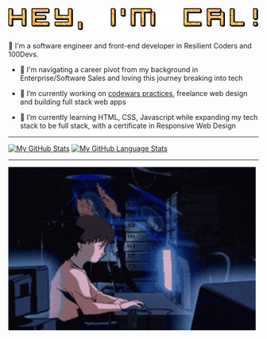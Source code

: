 ## ![](https://github.com/CodingWCal/codingwcal/blob/main/text%20(2).gif) 

👋 I'm a software engineer and front-end developer in Resilient Coders and 100Devs. 

- 💬 I'm navigating a career pivot from my background in Enterprise/Software Sales and loving this journey breaking into tech
  
- 🔭 I’m currently working on [codewars practices](https://github.com/CodingWCal/codewars-practices), freelance web design and building full stack web apps
  
- 🌱 I’m currently learning HTML, CSS, Javascript while expanding my tech stack to be full stack, with a certificate in Responsive Web Design
---

[![My GitHub Stats](https://github-readme-stats.vercel.app/api/?username=codingwcal&count_private=true&theme=tokyonight&showicons=true)]()
[![My GitHub Language Stats](https://github-readme-stats.vercel.app/api/top-langs/?username=codingwcal&langs_count=5&theme=tokyonight)]()

---

![](https://github.com/CodingWCal/codingwcal/blob/main/coding-gif-github.gif)

<!--
**CodingWCal/codingwcal** is a ✨ _special_ ✨ repository because its `README.md` (this file) appears on your GitHub profile.

Here are some ideas to get you started:

- 🔭 I’m currently working on ...
- 🌱 I’m currently learning ...
- 👯 I’m looking to collaborate on ...
- 🤔 I’m looking for help with ...
- 💬 Ask me about ...
- 📫 How to reach me: ...
- 😄 Pronouns: ...
- ⚡ Fun fact: ...
-->

